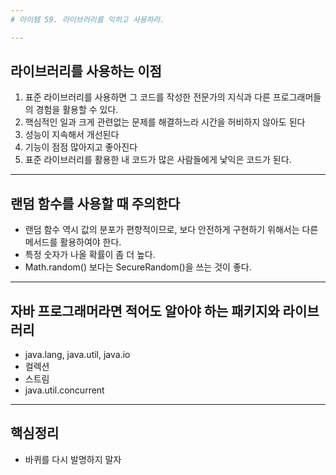```yaml
---
# 아이템 59. 라이브러리를 익히고 사용하라.

---
```

## 라이브러리를 사용하는 이점
1. 표준 라이브러리를 사용하면 그 코드를 작성한 전문가의 지식과 다른 프로그래머들의 경험을 활용할 수 있다.
2. 핵심적인 일과 크게 관련없는 문제를 해결하느라 시간을 허비하지 않아도 된다
3. 성능이 지속해서 개선된다
4. 기능이 점점 많아지고 좋아진다
5. 표준 라이브러리를 활용한 내 코드가 많은 사람들에게 낯익은 코드가 된다.

---
## 랜덤 함수를 사용할 때 주의한다
- 랜덤 함수 역시 값의 분포가 편향적이므로, 보다 안전하게 구현하기 위해서는 다른 메서드를 활용하여야 한다.
- 특정 숫자가 나올 확률이 좀 더 높다.
- Math.random() 보다는 SecureRandom()을 쓰는 것이 좋다.

---
## 자바 프로그래머라면 적어도 알아야 하는 패키지와 라이브러리
- java.lang, java.util, java.io
- 컬렉션
- 스트림
- java.util.concurrent


---
## 핵심정리
- 바퀴를 다시 발명하지 말자

